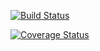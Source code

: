 [![Build Status](https://travis-ci.org/corytwilliams/cs207test.svg?branch=master)](https://travis-ci.org/corytwilliams/cs207test)

[![Coverage Status](https://coveralls.io/repos/github/corytwilliams/cs207test/badge.svg?branch=master)](https://coveralls.io/github/corytwilliams/cs207test?branch=master)
